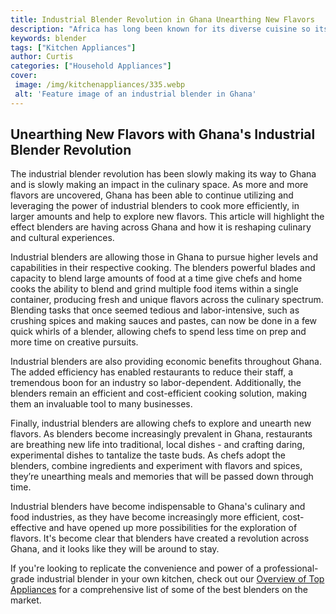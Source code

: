 ```yaml
---
title: Industrial Blender Revolution in Ghana Unearthing New Flavors
description: "Africa has long been known for its diverse cuisine so its no surprise that Ghana is now getting in on the industrial blender revolution See what new flavors are coming out of this innovative movement"
keywords: blender
tags: ["Kitchen Appliances"]
author: Curtis
categories: ["Household Appliances"]
cover: 
 image: /img/kitchenappliances/335.webp
 alt: 'Feature image of an industrial blender in Ghana'
---
```

## Unearthing New Flavors with Ghana's Industrial Blender Revolution 
 
The industrial blender revolution has been slowly making its way to Ghana and is slowly making an impact in the culinary space. As more and more flavors are uncovered, Ghana has been able to continue utilizing and leveraging the power of industrial blenders to cook more efficiently, in larger amounts and help to explore new flavors. This article will highlight the effect blenders are having across Ghana and how it is reshaping culinary and cultural experiences.

Industrial blenders are allowing those in Ghana to pursue higher levels and capabilities in their respective cooking. The blenders powerful blades and capacity to blend large amounts of food at a time give chefs and home cooks the ability to blend and grind multiple food items within a single container, producing fresh and unique flavors across the culinary spectrum. Blending tasks that once seemed tedious and labor-intensive, such as crushing spices and making sauces and pastes, can now be done in a few quick whirls of a blender, allowing chefs to spend less time on prep and more time on creative pursuits.

Industrial blenders are also providing economic benefits throughout Ghana. The added efficiency has enabled restaurants to reduce their staff, a tremendous boon for an industry so labor-dependent. Additionally, the blenders remain an efficient and cost-efficient cooking solution, making them an invaluable tool to many businesses.

Finally, industrial blenders are allowing chefs to explore and unearth new flavors. As blenders become increasingly prevalent in Ghana, restaurants are breathing new life into traditional, local dishes - and crafting daring, experimental dishes to tantalize the taste buds. As chefs adopt the blenders, combine ingredients and experiment with flavors and spices, they’re unearthing meals and memories that will be passed down through time.

Industrial blenders have become indispensable to Ghana's culinary and food industries, as they have become increasingly more efficient, cost-effective and have opened up more possibilities for the exploration of flavors. It's become clear that blenders have created a revolution across Ghana, and it looks like they will be around to stay.

If you're looking to replicate the convenience and power of a professional-grade industrial blender in your own kitchen, check out our [Overview of Top Appliances](./pages/appliance-overview) for a comprehensive list of some of the best blenders on the market.
